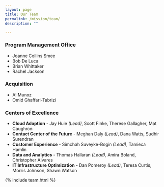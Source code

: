 ```yaml
---
layout: page
title: Our Team
permalink: /mission/team/
description: ""

---
```


### Program Management Office
- Joanne Collins Smee
- Bob De Luca
- Brian Whittaker
- Rachel Jackson

### Acquisition
- Al Munoz
- Omid Ghaffari-Tabrizi

### Centers of Excellence
- **Cloud Adoption** - Jay Huie *(Lead)*, Scott Finke, Therese Gallagher, Mat Caughron
- **Contact Center of the Future** - Meghan Daly *(Lead)*, Dana Watts, Sudhir Surendran
- **Customer Experience** - Simchah Suveyke-Bogin *(Lead)*, Tamieca Hamlin
- **Data and Analytics** - Thomas Hallaran *(Lead)*, Amira Boland, Christopher Alvares
- **IT Infrastructure Optimization** - Dan Pomeroy *(Lead)*, Teresa Curtis, Morris Johnson, Shawn Watson



{% include team.html %}
